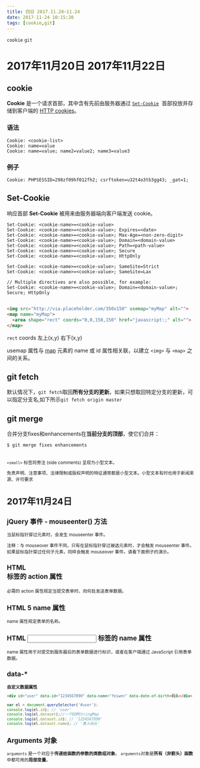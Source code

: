 ```yaml
---
title: 四日 2017.11.20~11.24
date: 2017-11-24 10:15:20
tags: [cookie,git]
---
```

`cookie` `git`
<!--more-->
# 2017年11月20日  2017年11月22日
## cookie

**Cookie** 是一个请求首部，其中含有先前由服务器通过 [`Set-Cookie`](https://developer.mozilla.org/zh-CN/docs/Web/HTTP/Headers/Set-Cookie)  首部投放并存储到客户端的 [HTTP cookies](https://developer.mozilla.org/en-US/docs/Web/HTTP/Cookies)。

### 语法

```
Cookie: <cookie-list>
Cookie: name=value
Cookie: name=value; name2=value2; name3=value3
```

### 例子

```
Cookie: PHPSESSID=298zf09hf012fh2; csrftoken=u32t4o3tb3gg43; _gat=1;
```

## Set-Cookie

响应首部 **Set-Cookie** 被用来由服务器端向客户端发送 cookie。

```
Set-Cookie: <cookie-name>=<cookie-value> 
Set-Cookie: <cookie-name>=<cookie-value>; Expires=<date>
Set-Cookie: <cookie-name>=<cookie-value>; Max-Age=<non-zero-digit>
Set-Cookie: <cookie-name>=<cookie-value>; Domain=<domain-value>
Set-Cookie: <cookie-name>=<cookie-value>; Path=<path-value>
Set-Cookie: <cookie-name>=<cookie-value>; Secure
Set-Cookie: <cookie-name>=<cookie-value>; HttpOnly

Set-Cookie: <cookie-name>=<cookie-value>; SameSite=Strict
Set-Cookie: <cookie-name>=<cookie-value>; SameSite=Lax

// Multiple directives are also possible, for example:
Set-Cookie: <cookie-name>=<cookie-value>; Domain=<domain-value>; Secure; HttpOnly
```

## <Map>

```html
<img src="http://via.placeholder.com/350x150" usemap="myMap" alt="">
<map name="myMap">
  <area shape="rect" coords="0,0,150,150" href="javascript:;" alt="">
</map>
```

`rect` coords 左上(x,y) 右下(x,y)



usemap 属性与 [map](http://www.w3school.com.cn/tags/tag_map.asp) 元素的 name 或 id 属性相关联，以建立 `<img>` 与 `<map>` 之间的关系。

## git fetch
默认情况下，`git fetch`取回**所有分支的更新**。如果只想取回特定分支的更新，可以指定分支名,如下所示`git fetch origin master`

## git merge

合并分支fixes和enhancements在**当前分支的顶部**，使它们合并：

```
$ git merge fixes enhancements

```

## <small>

`<small>` 标签将旁注 (side comments) 呈现为小型文本。

免责声明、注意事项、法律限制或版权声明的特征通常都是小型文本。小型文本有时也用于新闻来源、许可要求

# 2017年11月24日
## jQuery 事件 - mouseenter() 方法

当鼠标指针穿过元素时，会发生 mouseenter 事件。

注释：与 mouseover 事件不同，只有在鼠标指针穿过被选元素时，才会触发 mouseenter 事件。如果鼠标指针穿过任何子元素，同样会触发 mouseover 事件。请看下面例子的演示。

## HTML <form> 标签的 action 属性

必需的 action 属性规定当提交表单时，向何处发送表单数据。

## HTML 5 <form> name 属性

name 属性规定表单的名称。

## HTML <input> 标签的 name 属性

name 属性用于对提交到服务器后的表单数据进行标识，或者在客户端通过 JavaScript 引用表单数据。
## data-*
 **自定义数据属性**
```html
<div id="user" data-id="1234567890" data-name="feiwen" data-date-of-birth>码头</div>
```
```javascript
var el = document.querySelector('#user');
console.log(el.id); // 'user'
console.log(el.dataset);//一个DOMStringMap
console.log(el.dataset.id); // '1234567890'
console.log(el.dataset.name); // '愚人码头'
```

## Arguments 对象
`arguments` 是一个对应于**传递给函数的参数的类数组对象**。
`arguments`对象是**所有（非箭头）函数**中都可用的**局部变量**。
